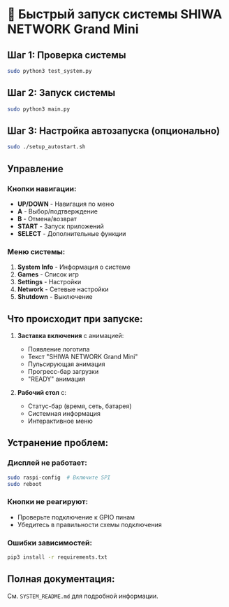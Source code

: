 # 🚀 Быстрый запуск системы SHIWA NETWORK Grand Mini

## Шаг 1: Проверка системы
```bash
sudo python3 test_system.py
```

## Шаг 2: Запуск системы
```bash
sudo python3 main.py
```

## Шаг 3: Настройка автозапуска (опционально)
```bash
sudo ./setup_autostart.sh
```

## Управление

### Кнопки навигации:
- **UP/DOWN** - Навигация по меню
- **A** - Выбор/подтверждение  
- **B** - Отмена/возврат
- **START** - Запуск приложений
- **SELECT** - Дополнительные функции

### Меню системы:
1. **System Info** - Информация о системе
2. **Games** - Список игр
3. **Settings** - Настройки
4. **Network** - Сетевые настройки
5. **Shutdown** - Выключение

## Что происходит при запуске:

1. **Заставка включения** с анимацией:
   - Появление логотипа
   - Текст "SHIWA NETWORK Grand Mini"
   - Пульсирующая анимация
   - Прогресс-бар загрузки
   - "READY" анимация

2. **Рабочий стол** с:
   - Статус-бар (время, сеть, батарея)
   - Системная информация
   - Интерактивное меню

## Устранение проблем:

### Дисплей не работает:
```bash
sudo raspi-config  # Включите SPI
sudo reboot
```

### Кнопки не реагируют:
- Проверьте подключение к GPIO пинам
- Убедитесь в правильности схемы подключения

### Ошибки зависимостей:
```bash
pip3 install -r requirements.txt
```

## Полная документация:
См. `SYSTEM_README.md` для подробной информации.